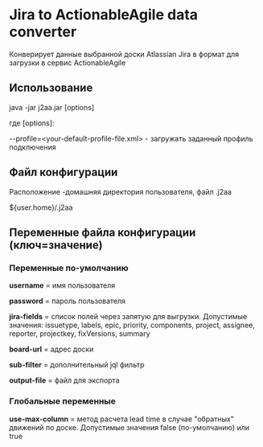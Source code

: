 # Jira to ActionableAgile data converter
Конверирует данные выбранной доски Atlassian Jira в формат 
для загрузки в сервис ActionableAgile

## Использование
java -jar j2aa.jar [options]

где [options]:

--profile=<your-default-profile-file.xml> - загружать заданный профиль подключения

## Файл конфигурации
Расположение -домашняя директория пользователя,
файл .j2aa

${user.home}/.j2aa


## Переменные файла конфигурации (ключ=значение)
### Переменные по-умолчанию
**username** = имя пользователя

**password** = пароль пользователя

**jira-fields** = список полей через запятую для выгрузки. 
Допустимые значения: issuetype, labels, epic, priority, components, project, assignee, reporter, projectkey, fixVersions, summary

**board-url** = адрес доски

**sub-filter** = дополнительный jql фильтр

**output-file** = файл для экспорта

### Глобальные переменные

**use-max-column** = метод расчета lead time в случае "обратных" движений по доске. Допустимые значения false (по-умолчанию) или true